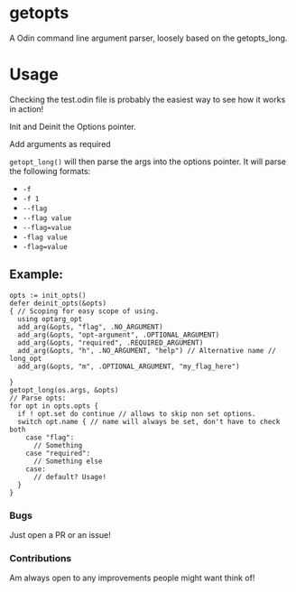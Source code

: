# getopts
A Odin command line argument parser, loosely based on the getopts_long.

# Usage

Checking the test.odin file is probably the easiest way to see how it works in action!

Init and Deinit the Options pointer.

Add arguments as required 

``getopt_long()`` will then parse the args into the options pointer.
It will parse the following formats:
 - `-f`
 - `-f 1`
 - `--flag`
 - `--flag value`
 - `--flag=value`
 - `-flag value`
 - `-flag=value`



## Example:
```odin
opts := init_opts()
defer deinit_opts(&opts)
{ // Scoping for easy scope of using.
  using optarg_opt
  add_arg(&opts, "flag", .NO_ARGUMENT)
  add_arg(&opts, "opt-argument", .OPTIONAL_ARGUMENT)
  add_arg(&opts, "required", .REQUIRED_ARGUMENT)
  add_arg(&opts, "h", .NO_ARGUMENT, "help") // Alternative name // long_opt
  add_arg(&opts, "m", .OPTIONAL_ARGUMENT, "my_flag_here")

}
getopt_long(os.args, &opts)
// Parse opts:
for opt in opts.opts {
  if ! opt.set do continue // allows to skip non set options.
  switch opt.name { // name will always be set, don't have to check both
    case "flag":
      // Something
    case "required":
      // Something else 
    case:
      // default? Usage!
  }  
}
```
### Bugs
Just open a PR or an issue!

### Contributions
Am always open to any improvements people might want think of!
